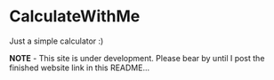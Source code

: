 # CalculateWithMe
Just a simple calculator :)

**NOTE** - This site is under development. Please bear by until I post the finished website link in this README...
